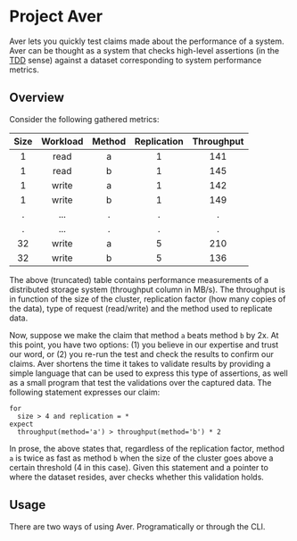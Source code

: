 # Project Aver

Aver lets you quickly test claims made about the performance of a 
system. Aver can be thought as a system that checks high-level 
assertions (in the 
[TDD](http://en.wikipedia.org/wiki/Test-driven_development) sense) 
against a dataset corresponding to system performance metrics.

## Overview

Consider the following gathered metrics:

|Size|Workload|Method|Replication|Throughput|
|:--:|:------:|:----:|:---------:|:--------:|
|  1 | read   |   a  |    1      |    141   |
|  1 | read   |   b  |    1      |    145   |
|  1 | write  |   a  |    1      |    142   |
|  1 | write  |   b  |    1      |    149   |
|  . |  ...   |   .  |    .      |    .     |
|  . |  ...   |   .  |    .      |    .     |
| 32 | write  |   a  |    5      |    210   |
| 32 | write  |   b  |    5      |    136   |

The above (truncated) table contains performance measurements of a 
distributed storage system (throughput column in MB/s). The throughput 
is in function of the size of the cluster, replication factor (how 
many copies of the data), type of request (read/write) and the method 
used to replicate data.

Now, suppose we make the claim that method `a` beats method `b` by 2x. 
At this point, you have two options: (1) you believe in our expertise 
and trust our word, or (2) you re-run the test and check the results 
to confirm our claims. Aver shortens the time it takes to validate 
results by providing a simple language that can be used to express 
this type of assertions, as well as a small program that test the 
validations over the captured data. The following statement expresses 
our claim:

```
for
  size > 4 and replication = *
expect
  throughput(method='a') > throughput(method='b') * 2
```

In prose, the above states that, regardless of the replication factor, 
method `a` is twice as fast as method `b` when the size of the cluster 
goes above a certain threshold (4 in this case). Given this statement 
and a pointer to where the dataset resides, aver checks whether this 
validation holds.

## Usage

There are two ways of using Aver. Programatically or through the CLI. 

<!--
Using the CLI, the following would check the validation statement made 
earlier:

```sh
aver --host=localhost --metrics=
```

Assuming results are stored in one of the supported backends (see 
Backends section below), the above checks the validation clause 
against. Check the API documentation to learn how to use Aver 
programatically.

## Motivation

Making it easier to corroborate experimental results in CS research. 
Aver provides a mechanism to express and test hypothesis about the 
behavior of a system.

## Validation Language

### Syntax

## Backends

## Installation

## Internals
-->
